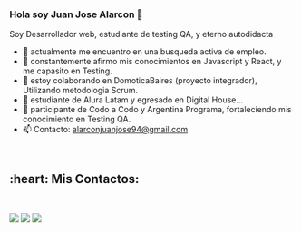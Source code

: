### Hola soy Juan Jose Alarcon 👋

<!--
**JuanAlarcon123/JuanAlarcon123** is a ✨ _special_ ✨ repository because its `README.md` (this file) appears on your GitHub profile.
-->
Soy Desarrollador web, estudiante de testing QA, y eterno autodidacta

- 🔭 actualmente me encuentro en una busqueda activa de empleo.
- 🌱 constantemente afirmo mis conocimientos en Javascript y React, y me capasito en Testing.
- 👯 estoy colaborando en DomoticaBaires  (proyecto integrador), Utilizando metodologia Scrum.
- 🤔 estudiante de Alura Latam y egresado en Digital House...
- 💬 participante de Codo a Codo y Argentina Programa, fortaleciendo mis conocimiento en Testing QA.
- 📫 Contacto: alarconjuanjose94@gmail.com

<br>
<h2>:heart: Mis Contactos:</h2>
<br>

<div> 
  
  <a href="https://www.instagram.com/" target="_blank"><img src="https://img.shields.io/badge/-Instagram-%23E4405F?style=for-the-badge&logo=instagram&logoColor=white" target="_blank"></a>
 	<a href="https://www.facebook.com/profile.php?id=100084104215254" target="_blank"><img src="https://img.shields.io/badge/Facebook-1877F2?style=for-the-badge&logo=facebook&logoColor=white" target="_blank"></a>
  <a href="https://www.linkedin.com/in/juan-jose-alarcon--developer/" target="_blank"><img src="https://img.shields.io/badge/-LinkedIn-%230077B5?style=for-the-badge&logo=linkedin&logoColor=white" target="_blank"></a> 
 
  
 
</div>
